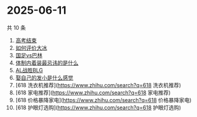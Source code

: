 # 2025-06-11

共 10 条

<!-- BEGIN -->
<!-- 最后更新时间 Wed Jun 11 2025 04:10:31 GMT+0800 (China Standard Time) -->

1. [高考结束](https://www.zhihu.com/search?q=高考结束)
1. [如何评价大冰](https://www.zhihu.com/search?q=如何评价大冰)
1. [国足vs巴林](https://www.zhihu.com/search?q=国足vs巴林)
1. [体制内着装最忌讳的是什么](https://www.zhihu.com/search?q=体制内着装最忌讳的是什么)
1. [AL战胜BLG](https://www.zhihu.com/search?q=AL战胜BLG)
1. [娶自己的发小是什么感觉](https://www.zhihu.com/search?q=娶自己的发小是什么感觉)
1. [618 洗衣机推荐](https://www.zhihu.com/search?q=618 洗衣机推荐)
1. [618 家电推荐](https://www.zhihu.com/search?q=618 家电推荐)
1. [618 价格暴降家电](https://www.zhihu.com/search?q=618 价格暴降家电)
1. [618 护眼灯选购](https://www.zhihu.com/search?q=618 护眼灯选购)

<!-- END -->
